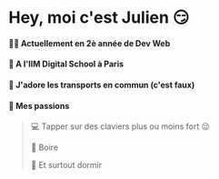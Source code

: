 # Hey, moi c'est Julien 😏

#### 👨‍🎓 Actuellement en 2è année de Dev Web
#### 🏢 A l'IIM Digital School à Paris
#### 🚉 J'adore les transports en commun (c'est faux)
#### 🧡 Mes passions
>💻 Tapper sur des claviers plus ou moins fort 😉
 >
>🍻 Boire
 >
>🛌 Et surtout dormir

<!--
**DragiboO/DragiboO** is a ✨ _special_ ✨ repository because its `README.md` (this file) appears on your GitHub profile.

Here are some ideas to get you started:

- 🔭 I’m currently working on ...
- 🌱 I’m currently learning ...
- 👯 I’m looking to collaborate on ...
- 🤔 I’m looking for help with ...
- 💬 Ask me about ...
- 📫 How to reach me: ...
- 😄 Pronouns: ...
- ⚡ Fun fact: ...
-->
